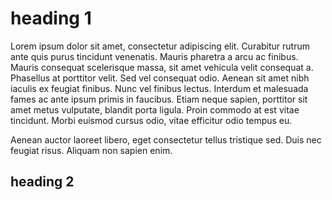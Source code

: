 # heading 1

Lorem ipsum dolor sit amet, consectetur adipiscing elit. Curabitur rutrum ante quis purus tincidunt venenatis.
Mauris pharetra a arcu ac finibus. Mauris consequat scelerisque massa, sit amet vehicula velit consequat a.
Phasellus at porttitor velit. Sed vel consequat odio. Aenean sit amet nibh iaculis ex feugiat finibus. Nunc vel finibus lectus.
Interdum et malesuada fames ac ante ipsum primis in faucibus. Etiam neque sapien, porttitor sit amet metus vulputate, blandit porta ligula.
Proin commodo at est vitae tincidunt. Morbi euismod cursus odio, vitae efficitur odio tempus eu.

Aenean auctor laoreet libero, eget consectetur tellus tristique sed. Duis nec feugiat risus. Aliquam non sapien enim.

## heading 2
